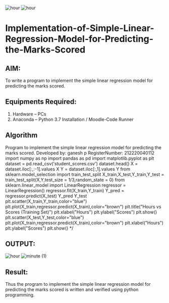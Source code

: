 ![hour](https://user-images.githubusercontent.com/105532515/169054053-6cee2974-74ea-4645-be64-8d90e6bccdd8.png)
![hour](https://user-images.githubusercontent.com/105532515/169054168-3e515bdb-566b-49f3-9cae-e7fc791eef75.png)
# Implementation-of-Simple-Linear-Regression-Model-for-Predicting-the-Marks-Scored

## AIM:
To write a program to implement the simple linear regression model for predicting the marks scored.

## Equipments Required:
1. Hardware – PCs
2. Anaconda – Python 3.7 Installation / Moodle-Code Runner

## Algorithm
Program to implement the simple linear regression model for predicting the marks scored.
Developed by: ganesh p
RegisterNumber:  212220040112
import numpy as np
import pandas as pd
import matplotlib.pyplot as plt
dataset = pd.read_csv('student_scores.csv')
dataset.head()
X = dataset.iloc[:,:-1].values
X
Y = dataset.iloc[:,1].values
Y
from sklearn.model_selection import train_test_split
X_train,X_test,Y_train,Y_test = train_test_split(X,Y,test_size = 1/3,random_state = 0)
from sklearn.linear_model import LinearRegression
regressor = LinearRegression()
regressor.fit(X_train,Y_train)
Y_pred = regressor.predict(X_test)
Y_pred
Y_test
plt.scatter(X_train,Y_train,color="blue")
plt.plot(X_train,regressor.predict(X_train),color="brown")
plt.title("Hours vs Scores (Training Set)")
plt.xlabel("Hours")
plt.ylabel("Scores")
plt.show()
plt.scatter(X_test,Y_test,color="blue")
plt.plot(X_train,regressor.predict(X_train),color="brown") 
plt.xlabel("Hours")
plt.ylabel("Scores")
plt.show()
*/

## OUTPUT:
![hour](https://user-images.githubusercontent.com/105532515/169054628-ed35e81e-6353-4cea-a05f-ee676f150aac.png)
![minute (1)](https://user-images.githubusercontent.com/105532515/169055624-80ea49fb-2bb3-4f9b-80d5-ce781df5a001.png)


## Result:
Thus the program to implement the simple linear regression model for predicting the marks scored is written and verified using python programming.



